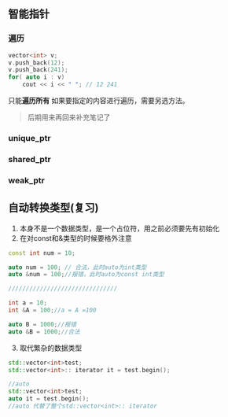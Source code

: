 ## 智能指针
### 遍历
```cpp
vector<int> v;
v.push_back(12);
v.push_back(241);
for( auto i : v) 
	cout << i << " "; // 12 241
```
只能**遍历所有**
如果要指定的内容进行遍历，需要另选方法。


>后期用来再回来补充笔记了
### unique_ptr

### shared_ptr

### weak_ptr

## 自动转换类型(复习)
1. 本身不是一个数据类型，是一个占位符，用之前必须要先有初始化
2. 在对const和&类型的时候要格外注意
```cpp
const int num = 10;

auto num = 100; // 合法，此时auto为int类型
auto &num = 100;//报错，此时auto为const int类型

///////////////////////////////

int a = 10;
int &A = 100;//a = A =100

auto B = 1000;//报错
auto &B = 1000;//合法
```

3. 取代繁杂的数据类型
```cpp
std::vector<int>test;
std::vector<int>:: iterator it = test.begin();

//auto
std::vector<int>test;
auto it = test.begin();
//auto 代替了整个std::vector<int>:: iterator
```

